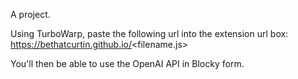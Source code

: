 A project.

Using TurboWarp, paste the following url into the extension url box:
https://bethatcurtin.github.io/<filename.js>

You'll then be able to use the OpenAI API in Blocky form. 
